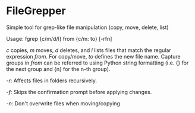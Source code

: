 FileGrepper
===========

Simple tool for grep-like file manipulation (copy, move, delete, list)

Usage:
  fgrep {c/m/d/l} from {c/m: to} [-rfn]
  
  *c* copies, *m* moves, *d* deletes, and *l* lists files that match the regular expression *from*.
  For copy/move, *to* defines the new file name. Capture groups in *from* can be referred
  to using Python string formatting (i.e. {} for the next group and {n} for the n-th group).
  
  *-r*: Affects files in folders recursively.
  
  *-f*: Skips the confirmation prompt before applying changes.

  *-n*: Don't overwrite files when moving/copying